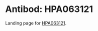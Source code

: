 # Antibod: HPA063121


    


Landing page for [HPA063121](http://www.proteinatlas.org/search/HPA063121).
